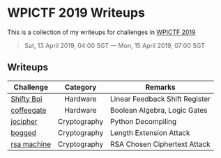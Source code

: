 # WPICTF 2019 Writeups

This is a collection of my writeups for challenges in [WPICTF 2019](https://ctf.wpictf.xyz/)

> Sat, 13 April 2019, 04:00 SGT — Mon, 15 April 2019, 07:00 SGT 

## Writeups
Challenge | Category | Remarks
----------|:--------:| -------
[Shifty Boi](./Solved/Shifty_Boi) | Hardware | Linear Feedback Shift Register
[coffeegate](./Solved/coffeegate) | Hardware | Boolean Algebra, Logic Gates
[jocipher](./Solved/jocipher) | Cryptography | Python Decompiling
[bogged](./Solved/bogged) | Cryptography | Length Extension Attack
[rsa machine](./Solved/rsa_machine) | Cryptography | RSA Chosen Ciphertext Attack
